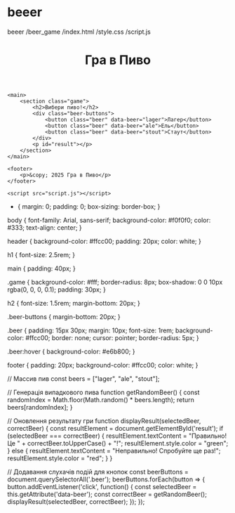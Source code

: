 # beeer
beeer
/beer_game
  /index.html
  /style.css
  /script.js

<!DOCTYPE html>
<html lang="uk">
<head>
    <meta charset="UTF-8">
    <meta name="viewport" content="width=device-width, initial-scale=1.0">
    <title>Гра в Пиво</title>
    <link rel="stylesheet" href="style.css">
</head>
<body>
    <header>
        <h1>Гра в Пиво</h1>
    </header>

    <main>
        <section class="game">
            <h2>Вибери пиво!</h2>
            <div class="beer-buttons">
                <button class="beer" data-beer="lager">Лагер</button>
                <button class="beer" data-beer="ale">Ель</button>
                <button class="beer" data-beer="stout">Стаут</button>
            </div>
            <p id="result"></p>
        </section>
    </main>

    <footer>
        <p>&copy; 2025 Гра в Пиво</p>
    </footer>

    <script src="script.js"></script>
</body>
</html>

* {
    margin: 0;
    padding: 0;
    box-sizing: border-box;
}

body {
    font-family: Arial, sans-serif;
    background-color: #f0f0f0;
    color: #333;
    text-align: center;
}

header {
    background-color: #ffcc00;
    padding: 20px;
    color: white;
}

h1 {
    font-size: 2.5rem;
}

main {
    padding: 40px;
}

.game {
    background-color: #fff;
    border-radius: 8px;
    box-shadow: 0 0 10px rgba(0, 0, 0, 0.1);
    padding: 30px;
}

h2 {
    font-size: 1.5rem;
    margin-bottom: 20px;
}

.beer-buttons {
    margin-bottom: 20px;
}

.beer {
    padding: 15px 30px;
    margin: 10px;
    font-size: 1rem;
    background-color: #ffcc00;
    border: none;
    cursor: pointer;
    border-radius: 5px;
}

.beer:hover {
    background-color: #e6b800;
}

footer {
    padding: 20px;
    background-color: #ffcc00;
    color: white;
}

// Массив пив
const beers = ["lager", "ale", "stout"];

// Генерація випадкового пива
function getRandomBeer() {
    const randomIndex = Math.floor(Math.random() * beers.length);
    return beers[randomIndex];
}

// Оновлення результату гри
function displayResult(selectedBeer, correctBeer) {
    const resultElement = document.getElementById('result');
    if (selectedBeer === correctBeer) {
        resultElement.textContent = "Правильно! Це " + correctBeer.toUpperCase() + "!";
        resultElement.style.color = "green";
    } else {
        resultElement.textContent = "Неправильно! Спробуйте ще раз!";
        resultElement.style.color = "red";
    }
}

// Додавання слухачів подій для кнопок
const beerButtons = document.querySelectorAll('.beer');
beerButtons.forEach(button => {
    button.addEventListener('click', function() {
        const selectedBeer = this.getAttribute('data-beer');
        const correctBeer = getRandomBeer();
        displayResult(selectedBeer, correctBeer);
    });
});
